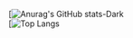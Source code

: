 [![Anurag's GitHub stats-Dark](https://github-readme-stats.vercel.app/api?username=bahaqwrx&show_icons=true&theme=dark#gh-dark-mode-only)
<br>
[![Top Langs](https://github-readme-stats.vercel.app/api/top-langs/?username=anuraghazra&layout=donut)
